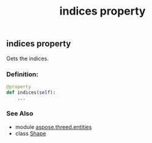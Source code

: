 ﻿---
title: indices property
second_title: Aspose.3D for Python via .NET API References
description: 
type: docs
weight: 190
url: /python-net/aspose.threed.entities/shape/indices/
is_root: false
---

## indices property


Gets the indices.
### Definition:
```python
@property
def indices(self):
    ...
```

### See Also
* module [aspose.threed.entities](../../)
* class [Shape](/3d/python-net/aspose.threed.entities/shape)
